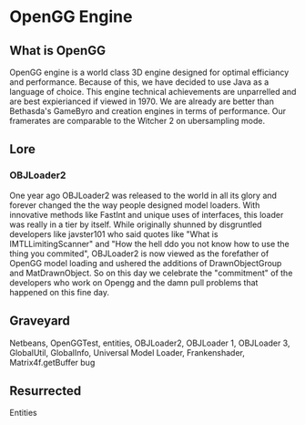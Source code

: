 # OpenGG Engine
## What is OpenGG
OpenGG engine is a world class 3D engine designed for optimal efficiancy and performance.
Because of this, we have decided to use Java as a language of choice. This engine 
technical achievements are unparrelled and are best expierianced if viewed in 1970.
We are already are better than Bethasda's GameByro and creation engines in terms of 
performance. Our framerates are comparable to the Witcher 2 on ubersampling mode.

## Lore
### OBJLoader2
One year ago OBJLoader2 was released to the world in all its glory and forever changed the 
the way people designed model loaders. With innovative methods like FastInt and unique uses of 
interfaces, this loader was really in a tier by itself. While originally shunned by disgruntled 
developers like javster101 who said quotes like "What  is IMTLLimitingScanner" and "How the
hell ddo you not know how to use the thing you commited", OBJLoader2 is now viewed as the forefather 
of OpenGG model loading and ushered the additions of DrawnObjectGroup and MatDrawnObject. So on this
day we celebrate the "commitment" of the developers who work on Opengg and the damn pull problems that
happened on this fine day.

## Graveyard
Netbeans, OpenGGTest, entities, OBJLoader2, OBJLoader 1, OBJLoader 3, GlobalUtil, GlobalInfo, Universal Model Loader, Frankenshader, Matrix4f.getBuffer bug

## Resurrected
Entities
